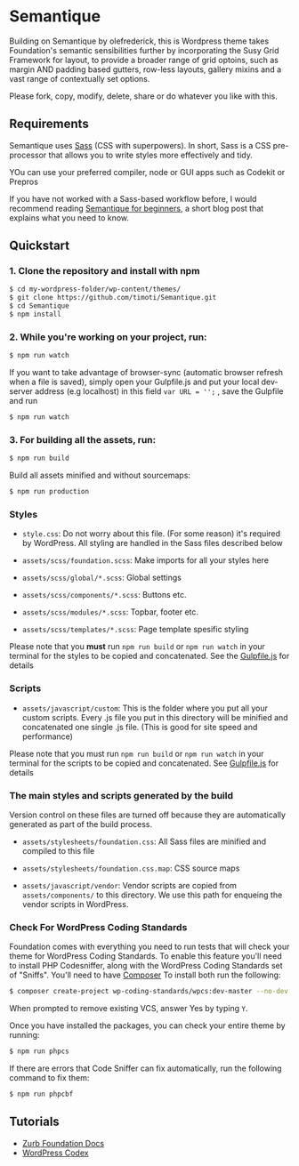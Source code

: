 # Semantique

Building on Semantique by olefrederick, this is Wordpress theme takes Foundation's semantic sensibilities further by incorporating the Susy Grid Framework for layout, to provide a broader range of grid optoins, such as margin AND padding based gutters, row-less layouts, gallery mixins and a vast range of contextually set options. 


Please fork, copy, modify, delete, share or do whatever you like with this.

## Requirements



Semantique uses [Sass](http://Sass-lang.com/) (CSS with superpowers). In short, Sass is a CSS pre-processor that allows you to write styles more effectively and tidy.

YOu can use your preferred compiler, node or GUI apps such as Codekit or Prepros

If you have not worked with a Sass-based workflow before, I would recommend reading [Semantique for beginners](https://Semantique.olefredrik.com/posts/tutorials/Semantique-for-beginners), a short blog post that explains what you need to know.

## Quickstart

### 1. Clone the repository and install with npm
```bash
$ cd my-wordpress-folder/wp-content/themes/
$ git clone https://github.com/timoti/Semantique.git
$ cd Semantique
$ npm install
```

### 2. While you're working on your project, run:

```bash
$ npm run watch
```

If you want to take advantage of browser-sync (automatic browser refresh when a file is saved), simply open your Gulpfile.js and put your local dev-server address (e.g localhost) in this field ```var URL = '';``` , save the Gulpfile and run
```bash
$ npm run watch
```

### 3. For building all the assets, run:

```bash
$ npm run build
```

Build all assets minified and without sourcemaps:
```bash
$ npm run production
```

### Styles

 * `style.css`: Do not worry about this file. (For some reason) it's required by WordPress. All styling are handled in the Sass files described below

 * `assets/scss/foundation.scss`: Make imports for all your styles here
 * `assets/scss/global/*.scss`: Global settings
 * `assets/scss/components/*.scss`: Buttons etc.
 * `assets/scss/modules/*.scss`: Topbar, footer etc.
 * `assets/scss/templates/*.scss`: Page template spesific styling

Please note that you **must** run `npm run build` or `npm run watch` in your terminal for the styles to be copied and concatenated. See the [Gulpfile.js](https://github.com/timoti/Semantique/blob/master/gulpfile.js) for details

### Scripts

* `assets/javascript/custom`: This is the folder where you put all your custom scripts. Every .js file you put in this directory will be minified and concatenated one single .js file. (This is good for site speed and performance)

Please note that you must run `npm run build` or `npm run watch` in your terminal for the scripts to be copied and concatenated. See [Gulpfile.js](https://github.com/timoti/Semantique/blob/master/gulpfile.js) for details

### The main styles and scripts generated by the build

Version control on these files are turned off because they are automatically generated as part of the build process.

* `assets/stylesheets/foundation.css`: All Sass files are minified and compiled to this file
* `assets/stylesheets/foundation.css.map`: CSS source maps

* `assets/javascript/vendor`: Vendor scripts are copied from `assets/components/` to this directory. We use this path for enqueing the vendor scripts in WordPress.

### Check For WordPress Coding Standards

Foundation comes with everything you need to run tests that will check your theme for WordPress Coding Standards. To enable this feature you'll need to install PHP Codesniffer, along with the WordPress Coding Standards set of "Sniffs". You'll need to have [Composer](https://getcomposer.org/) To install both run the following:
```bash
$ composer create-project wp-coding-standards/wpcs:dev-master --no-dev
```
When prompted to remove existing VCS, answer Yes by typing `Y`.

Once you have installed the packages, you can check your entire theme by running:
```bash
$ npm run phpcs
```

If there are errors that Code Sniffer can fix automatically, run the following command to fix them:
```bash
$ npm run phpcbf
```



## Tutorials

* [Zurb Foundation Docs](http://foundation.zurb.com/docs/)
* [WordPress Codex](http://codex.wordpress.org/)

